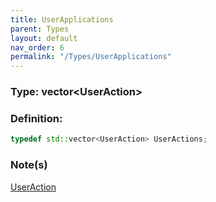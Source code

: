 ```yaml
---
title: UserApplications
parent: Types
layout: default
nav_order: 6
permalink: "/Types/UserApplications"
---
```


### Type: vector\<UserAction>

### Definition:
```cpp
typedef std::vector<UserAction> UserActions;
```
### Note(s)
[UserAction](/R6pp/Types/UserAction)